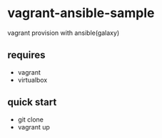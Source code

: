 # vagrant-ansible-sample
vagrant provision with ansible(galaxy)

requires
--
- vagrant
- virtualbox

quick start
--
- git clone
- vagrant up

